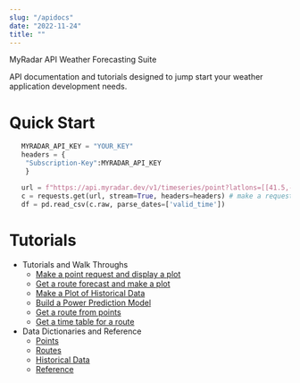 ```yaml
---
slug: "/apidocs"
date: "2022-11-24"
title: ""
---
```


MyRadar API Weather Forecasting Suite

API documentation and tutorials designed to jump start your weather application development needs.

Quick Start
===========

```python
   MYRADAR_API_KEY = "YOUR_KEY"
   headers = {
    "Subscription-Key":MYRADAR_API_KEY
    }

   url = f"https://api.myradar.dev/v1/timeseries/point?latlons=[[41.5,-105.1],[36.1,-96.34]]&as_csv=true"
   c = requests.get(url, stream=True, headers=headers) # make a request
   df = pd.read_csv(c.raw, parse_dates=['valid_time'])
```

Tutorials
=========

* Tutorials and Walk Throughs
  * [Make a point request and display a plot](/apidocs/make-a-point-request-and-display-a-plot)
  * [Get a route forecast and make a plot](/apidocs/get-a-route-forecast-and-make-a-plot)
  * [Make a Plot of Historical Data](/apidocs/make-a-plot-of-historical-data)
  * [Build a Power Prediction Model](/apidocs/build-a-power-prediction-model)
  * [Get a route from points](/apidocs/get-a-route-from-points)
  * [Get a time table for a route](/apidocs/time-table)
* Data Dictionaries and Reference
  * [Points](/apidocs/endpoints#points)
  * [Routes](/apidocs/endpoints#routes)
  * [Historical Data](/apidocs/endpoints#historical-data)
  * [Reference](/apidocs/endpoints#data-dictionary)